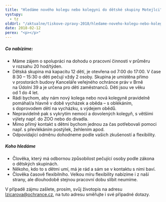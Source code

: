 ```yaml
---
title: "Hledáme nového kolegu nebo kolegyni do dětské skupiny Motejlci"
vystupy:
  - tz
oldUrl: "/aktualne/tiskove-zpravy-2018/hledame-noveho-kolegu-nebo-kolegyni-do-detske-skupiny-motejlci"
date: 2018-02-12
perex: "<p></p>"
---
```


<!-- imported from the old website -->

<h5>Co nabízíme: </h5><ul><li>Máme zájem o spolupráci na dohodu o pracovní činnosti v průměru v rozsahu 20 hod/týden. </li><li>Dětská skupina má kapacitu 12 dětí, je otevřena od 7:00 do 17:00. V čase 8:30 – 15:30 o děti pečují vždy 2 osoby. Skupina je umístěna přímo v prostorách budovy Kanceláře veřejného ochránce práv v Brně na Údolní 39 a je určena pro děti zaměstnanců. Děti jsou ve věku od 1 do 4 let.</li><li>Rádi bychom, aby nám nový kolega nebo nová kolegyně pravidelně pomáhal/a hlavně v době vycházek a oběda – s oblékáním, s doprovodem dětí na vycházku, s výdejem obědů. </li><li>Nepravidelně pak s vykrytím nemocí a dovolených kolegyň, s většími výlety např. do ZOO nebo do divadla.</li><li>Mimo přímý kontakt s dětmi bychom jednou za čas potřebovali pomoci např. s převlékáním postýlek, žehlením apod.</li><li>Odpovídající odměnu dohodneme podle vašich zkušeností a flexibility.</li></ul><h5>Koho hledáme</h5> <ul><li>Člověka, který má odbornou způsobilost pečující osoby podle zákona o dětských skupinách.</li><li>Někoho, kdo to s dětmi umí, má je rád a sám se v kontaktu s nimi baví.</li><li>Člověka časově flexibilního. Velkou míru flexibility nabízíme i z naší strany, ale dlouhodobě stejnou pracovní dobu slíbit neumíme.</li></ul> <p>V případě zájmu zašlete, prosím, svůj životopis na adresu <a href="mailto:lzicarova@ochrance.cz">lzicarova@ochrance.cz</a>, na tuto adresu směřujte i své případné dotazy.</p>
